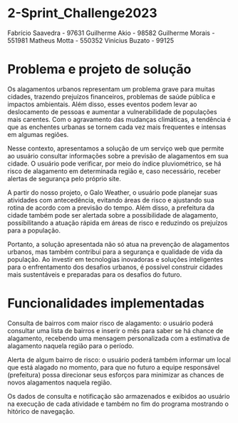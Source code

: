 # 2-Sprint_Challenge2023

Fabrício Saavedra - 97631
Guilherme Akio - 98582
Guilherme Morais - 551981
Matheus Motta - 550352
Vinicius Buzato - 99125

# Problema e projeto de solução

Os alagamentos urbanos representam um problema grave para muitas cidades, trazendo prejuízos financeiros, problemas de saúde pública e impactos ambientais. Além disso, esses eventos podem levar ao deslocamento de pessoas e aumentar a vulnerabilidade de populações mais carentes. Com o agravamento das mudanças climáticas, a tendência é que as enchentes urbanas se tornem cada vez mais frequentes e intensas em algumas regiões.

Nesse contexto, apresentamos a solução de um serviço web que permite ao usuário consultar informações sobre a previsão de alagamentos em sua cidade. O usuário pode verificar, por meio do índice pluviométrico, se há risco de alagamento em determinada região e, caso necessário, receber alertas de segurança pelo próprio site.

A partir do nosso projeto, o Galo Weather, o usuário pode planejar suas atividades com antecedência, evitando áreas de risco e ajustando sua rotina de acordo com a previsão do tempo. Além disso, a prefeitura da cidade também pode ser alertada sobre a possibilidade de alagamento, possibilitando a atuação rápida em áreas de risco e reduzindo os prejuízos para a população.

Portanto, a solução apresentada não só atua na prevenção de alagamentos urbanos, mas também contribui para a segurança e qualidade de vida da população. Ao investir em tecnologias inovadoras e soluções inteligentes para o enfrentamento dos desafios urbanos, é possível construir cidades mais sustentáveis e preparadas para os desafios do futuro.

# Funcionalidades implementadas

Consulta de bairros com maior risco de alagamento: o usuário poderá consultar uma lista de bairros e inserir o mês para saber se há chance de alagamento, recebendo uma mensagem personalizada com a estimativa de alagamento naquela região para o período.

Alerta de algum bairro de risco: o usuário poderá também informar um local que está alagado no momento, para que no futuro a equipe responsável (prefeitura) possa direcionar seus esforços para minimizar as chances de novos alagamentos naquela região.

Os dados de consulta e notificação são armazenados e exibidos ao usuário na execução de cada atividade e também no fim do programa mostrando o hitórico de navegação.

